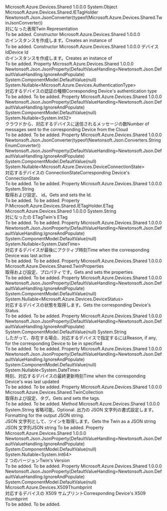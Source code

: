 <Type Name="Twin" FullName="Microsoft.Azure.Devices.Shared.Twin">
  <TypeSignature Language="C#" Value="public class Twin : Microsoft.Azure.Devices.Shared.IETagHolder" />
  <TypeSignature Language="ILAsm" Value=".class public auto ansi beforefieldinit Twin extends System.Object implements class Microsoft.Azure.Devices.Shared.IETagHolder" />
  <TypeSignature Language="DocId" Value="T:Microsoft.Azure.Devices.Shared.Twin" />
  <TypeSignature Language="VB.NET" Value="Public Class Twin&#xA;Implements IETagHolder" />
  <TypeSignature Language="F#" Value="type Twin = class&#xA;    interface IETagHolder" />
  <AssemblyInfo>
    <AssemblyName>Microsoft.Azure.Devices.Shared</AssemblyName>
    <AssemblyVersion>1.0.0.0</AssemblyVersion>
  </AssemblyInfo>
  <Base>
    <BaseTypeName>System.Object</BaseTypeName>
  </Base>
  <Interfaces>
    <Interface>
      <InterfaceName>Microsoft.Azure.Devices.Shared.IETagHolder</InterfaceName>
    </Interface>
  </Interfaces>
  <Attributes>
    <Attribute>
      <AttributeName>Newtonsoft.Json.JsonConverter(typeof(Microsoft.Azure.Devices.Shared.TwinJsonConverter))</AttributeName>
    </Attribute>
  </Attributes>
  <Docs>
    <summary>
            <span data-ttu-id="ef163-101">対になった表現</span><span class="sxs-lookup"><span data-stu-id="ef163-101">Twin Representation</span></span>
            </summary>
    <remarks>To be added.</remarks>
  </Docs>
  <Members>
    <Member MemberName=".ctor">
      <MemberSignature Language="C#" Value="public Twin ();" />
      <MemberSignature Language="ILAsm" Value=".method public hidebysig specialname rtspecialname instance void .ctor() cil managed" />
      <MemberSignature Language="DocId" Value="M:Microsoft.Azure.Devices.Shared.Twin.#ctor" />
      <MemberSignature Language="VB.NET" Value="Public Sub New ()" />
      <MemberType>Constructor</MemberType>
      <AssemblyInfo>
        <AssemblyName>Microsoft.Azure.Devices.Shared</AssemblyName>
        <AssemblyVersion>1.0.0.0</AssemblyVersion>
      </AssemblyInfo>
      <Parameters />
      <Docs>
        <summary>
            <span data-ttu-id="ef163-102"><see cref="T:Microsoft.Azure.Devices.Shared.Twin" /> のインスタンスを作成します。</span><span class="sxs-lookup"><span data-stu-id="ef163-102">Creates an instance of <see cref="T:Microsoft.Azure.Devices.Shared.Twin" /></span></span></summary>
        <remarks>To be added.</remarks>
      </Docs>
    </Member>
    <Member MemberName=".ctor">
      <MemberSignature Language="C#" Value="public Twin (string deviceId);" />
      <MemberSignature Language="ILAsm" Value=".method public hidebysig specialname rtspecialname instance void .ctor(string deviceId) cil managed" />
      <MemberSignature Language="DocId" Value="M:Microsoft.Azure.Devices.Shared.Twin.#ctor(System.String)" />
      <MemberSignature Language="VB.NET" Value="Public Sub New (deviceId As String)" />
      <MemberSignature Language="F#" Value="new Microsoft.Azure.Devices.Shared.Twin : string -&gt; Microsoft.Azure.Devices.Shared.Twin" Usage="new Microsoft.Azure.Devices.Shared.Twin deviceId" />
      <MemberType>Constructor</MemberType>
      <AssemblyInfo>
        <AssemblyName>Microsoft.Azure.Devices.Shared</AssemblyName>
        <AssemblyVersion>1.0.0.0</AssemblyVersion>
      </AssemblyInfo>
      <Parameters>
        <Parameter Name="deviceId" Type="System.String" />
      </Parameters>
      <Docs>
        <param name="deviceId"><span data-ttu-id="ef163-103">デバイス Id</span><span class="sxs-lookup"><span data-stu-id="ef163-103">Device Id</span></span></param>
        <summary>
            <span data-ttu-id="ef163-104"><see cref="T:Microsoft.Azure.Devices.Shared.Twin" /> のインスタンスを作成します。</span><span class="sxs-lookup"><span data-stu-id="ef163-104">Creates an instance of <see cref="T:Microsoft.Azure.Devices.Shared.Twin" /></span></span></summary>
        <remarks>To be added.</remarks>
      </Docs>
    </Member>
    <Member MemberName="AuthenticationType">
      <MemberSignature Language="C#" Value="public Nullable&lt;Microsoft.Azure.Devices.AuthenticationType&gt; AuthenticationType { get; }" />
      <MemberSignature Language="ILAsm" Value=".property instance valuetype System.Nullable`1&lt;valuetype Microsoft.Azure.Devices.AuthenticationType&gt; AuthenticationType" />
      <MemberSignature Language="DocId" Value="P:Microsoft.Azure.Devices.Shared.Twin.AuthenticationType" />
      <MemberSignature Language="VB.NET" Value="Public ReadOnly Property AuthenticationType As Nullable(Of AuthenticationType)" />
      <MemberSignature Language="F#" Value="member this.AuthenticationType : Nullable&lt;Microsoft.Azure.Devices.AuthenticationType&gt;" Usage="Microsoft.Azure.Devices.Shared.Twin.AuthenticationType" />
      <MemberType>Property</MemberType>
      <AssemblyInfo>
        <AssemblyName>Microsoft.Azure.Devices.Shared</AssemblyName>
        <AssemblyVersion>1.0.0.0</AssemblyVersion>
      </AssemblyInfo>
      <Attributes>
        <Attribute>
          <AttributeName>Newtonsoft.Json.JsonProperty(DefaultValueHandling=Newtonsoft.Json.DefaultValueHandling.IgnoreAndPopulate)</AttributeName>
        </Attribute>
        <Attribute>
          <AttributeName>System.ComponentModel.DefaultValue(null)</AttributeName>
        </Attribute>
      </Attributes>
      <ReturnValue>
        <ReturnType>System.Nullable&lt;Microsoft.Azure.Devices.AuthenticationType&gt;</ReturnType>
      </ReturnValue>
      <Docs>
        <summary>
            <span data-ttu-id="ef163-105">対応するデバイスの認証の種類</span><span class="sxs-lookup"><span data-stu-id="ef163-105">Corresponding Device's authentication type</span></span>
            </summary>
        <value>To be added.</value>
        <remarks>To be added.</remarks>
      </Docs>
    </Member>
    <Member MemberName="CloudToDeviceMessageCount">
      <MemberSignature Language="C#" Value="public Nullable&lt;int&gt; CloudToDeviceMessageCount { get; }" />
      <MemberSignature Language="ILAsm" Value=".property instance valuetype System.Nullable`1&lt;int32&gt; CloudToDeviceMessageCount" />
      <MemberSignature Language="DocId" Value="P:Microsoft.Azure.Devices.Shared.Twin.CloudToDeviceMessageCount" />
      <MemberSignature Language="VB.NET" Value="Public ReadOnly Property CloudToDeviceMessageCount As Nullable(Of Integer)" />
      <MemberSignature Language="F#" Value="member this.CloudToDeviceMessageCount : Nullable&lt;int&gt;" Usage="Microsoft.Azure.Devices.Shared.Twin.CloudToDeviceMessageCount" />
      <MemberType>Property</MemberType>
      <AssemblyInfo>
        <AssemblyName>Microsoft.Azure.Devices.Shared</AssemblyName>
        <AssemblyVersion>1.0.0.0</AssemblyVersion>
      </AssemblyInfo>
      <Attributes>
        <Attribute>
          <AttributeName>Newtonsoft.Json.JsonProperty(DefaultValueHandling=Newtonsoft.Json.DefaultValueHandling.IgnoreAndPopulate)</AttributeName>
        </Attribute>
        <Attribute>
          <AttributeName>System.ComponentModel.DefaultValue(null)</AttributeName>
        </Attribute>
      </Attributes>
      <ReturnValue>
        <ReturnType>System.Nullable&lt;System.Int32&gt;</ReturnType>
      </ReturnValue>
      <Docs>
        <summary>
            <span data-ttu-id="ef163-106">クラウドから、対応するデバイスに送信されるメッセージの数</span><span class="sxs-lookup"><span data-stu-id="ef163-106">Number of messages sent to the corresponding Device from the Cloud</span></span>
            </summary>
        <value>To be added.</value>
        <remarks>To be added.</remarks>
      </Docs>
    </Member>
    <Member MemberName="ConnectionState">
      <MemberSignature Language="C#" Value="public Nullable&lt;Microsoft.Azure.Devices.DeviceConnectionState&gt; ConnectionState { get; }" />
      <MemberSignature Language="ILAsm" Value=".property instance valuetype System.Nullable`1&lt;valuetype Microsoft.Azure.Devices.DeviceConnectionState&gt; ConnectionState" />
      <MemberSignature Language="DocId" Value="P:Microsoft.Azure.Devices.Shared.Twin.ConnectionState" />
      <MemberSignature Language="VB.NET" Value="Public ReadOnly Property ConnectionState As Nullable(Of DeviceConnectionState)" />
      <MemberSignature Language="F#" Value="member this.ConnectionState : Nullable&lt;Microsoft.Azure.Devices.DeviceConnectionState&gt;" Usage="Microsoft.Azure.Devices.Shared.Twin.ConnectionState" />
      <MemberType>Property</MemberType>
      <AssemblyInfo>
        <AssemblyName>Microsoft.Azure.Devices.Shared</AssemblyName>
        <AssemblyVersion>1.0.0.0</AssemblyVersion>
      </AssemblyInfo>
      <Attributes>
        <Attribute>
          <AttributeName>Newtonsoft.Json.JsonConverter(typeof(Newtonsoft.Json.Converters.StringEnumConverter))</AttributeName>
        </Attribute>
        <Attribute>
          <AttributeName>Newtonsoft.Json.JsonProperty(DefaultValueHandling=Newtonsoft.Json.DefaultValueHandling.IgnoreAndPopulate)</AttributeName>
        </Attribute>
        <Attribute>
          <AttributeName>System.ComponentModel.DefaultValue(null)</AttributeName>
        </Attribute>
      </Attributes>
      <ReturnValue>
        <ReturnType>System.Nullable&lt;Microsoft.Azure.Devices.DeviceConnectionState&gt;</ReturnType>
      </ReturnValue>
      <Docs>
        <summary>
            <span data-ttu-id="ef163-107">対応するデバイスの ConnectionState</span><span class="sxs-lookup"><span data-stu-id="ef163-107">Corresponding Device's ConnectionState</span></span>
            </summary>
        <value>To be added.</value>
        <remarks>To be added.</remarks>
      </Docs>
    </Member>
    <Member MemberName="DeviceId">
      <MemberSignature Language="C#" Value="public string DeviceId { get; set; }" />
      <MemberSignature Language="ILAsm" Value=".property instance string DeviceId" />
      <MemberSignature Language="DocId" Value="P:Microsoft.Azure.Devices.Shared.Twin.DeviceId" />
      <MemberSignature Language="VB.NET" Value="Public Property DeviceId As String" />
      <MemberSignature Language="F#" Value="member this.DeviceId : string with get, set" Usage="Microsoft.Azure.Devices.Shared.Twin.DeviceId" />
      <MemberType>Property</MemberType>
      <AssemblyInfo>
        <AssemblyName>Microsoft.Azure.Devices.Shared</AssemblyName>
        <AssemblyVersion>1.0.0.0</AssemblyVersion>
      </AssemblyInfo>
      <ReturnValue>
        <ReturnType>System.String</ReturnType>
      </ReturnValue>
      <Docs>
        <summary>
            <span data-ttu-id="ef163-108">取得および設定、 <see cref="T:Microsoft.Azure.Devices.Shared.Twin" /> id。</span><span class="sxs-lookup"><span data-stu-id="ef163-108">Gets and sets the <see cref="T:Microsoft.Azure.Devices.Shared.Twin" /> Id.</span></span>
            </summary>
        <value>To be added.</value>
        <remarks>To be added.</remarks>
      </Docs>
    </Member>
    <Member MemberName="ETag">
      <MemberSignature Language="C#" Value="public string ETag { get; set; }" />
      <MemberSignature Language="ILAsm" Value=".property instance string ETag" />
      <MemberSignature Language="DocId" Value="P:Microsoft.Azure.Devices.Shared.Twin.ETag" />
      <MemberSignature Language="VB.NET" Value="Public Property ETag As String" />
      <MemberSignature Language="F#" Value="member this.ETag : string with get, set" Usage="Microsoft.Azure.Devices.Shared.Twin.ETag" />
      <MemberType>Property</MemberType>
      <Implements>
        <InterfaceMember>P:Microsoft.Azure.Devices.Shared.IETagHolder.ETag</InterfaceMember>
      </Implements>
      <AssemblyInfo>
        <AssemblyName>Microsoft.Azure.Devices.Shared</AssemblyName>
        <AssemblyVersion>1.0.0.0</AssemblyVersion>
      </AssemblyInfo>
      <ReturnValue>
        <ReturnType>System.String</ReturnType>
      </ReturnValue>
      <Docs>
        <summary>
            <span data-ttu-id="ef163-109">対になったの ETag</span><span class="sxs-lookup"><span data-stu-id="ef163-109">Twin's ETag</span></span>
            </summary>
        <value>To be added.</value>
        <remarks>To be added.</remarks>
      </Docs>
    </Member>
    <Member MemberName="LastActivityTime">
      <MemberSignature Language="C#" Value="public Nullable&lt;DateTime&gt; LastActivityTime { get; }" />
      <MemberSignature Language="ILAsm" Value=".property instance valuetype System.Nullable`1&lt;valuetype System.DateTime&gt; LastActivityTime" />
      <MemberSignature Language="DocId" Value="P:Microsoft.Azure.Devices.Shared.Twin.LastActivityTime" />
      <MemberSignature Language="VB.NET" Value="Public ReadOnly Property LastActivityTime As Nullable(Of DateTime)" />
      <MemberSignature Language="F#" Value="member this.LastActivityTime : Nullable&lt;DateTime&gt;" Usage="Microsoft.Azure.Devices.Shared.Twin.LastActivityTime" />
      <MemberType>Property</MemberType>
      <AssemblyInfo>
        <AssemblyName>Microsoft.Azure.Devices.Shared</AssemblyName>
        <AssemblyVersion>1.0.0.0</AssemblyVersion>
      </AssemblyInfo>
      <Attributes>
        <Attribute>
          <AttributeName>Newtonsoft.Json.JsonProperty(DefaultValueHandling=Newtonsoft.Json.DefaultValueHandling.IgnoreAndPopulate)</AttributeName>
        </Attribute>
        <Attribute>
          <AttributeName>System.ComponentModel.DefaultValue(null)</AttributeName>
        </Attribute>
      </Attributes>
      <ReturnValue>
        <ReturnType>System.Nullable&lt;System.DateTime&gt;</ReturnType>
      </ReturnValue>
      <Docs>
        <summary>
            <span data-ttu-id="ef163-110">対応するデバイスが最後にアクティブ時刻</span><span class="sxs-lookup"><span data-stu-id="ef163-110">Time when the corresponding Device was last active</span></span>
            </summary>
        <value>To be added.</value>
        <remarks>To be added.</remarks>
      </Docs>
    </Member>
    <Member MemberName="Properties">
      <MemberSignature Language="C#" Value="public Microsoft.Azure.Devices.Shared.TwinProperties Properties { get; set; }" />
      <MemberSignature Language="ILAsm" Value=".property instance class Microsoft.Azure.Devices.Shared.TwinProperties Properties" />
      <MemberSignature Language="DocId" Value="P:Microsoft.Azure.Devices.Shared.Twin.Properties" />
      <MemberSignature Language="VB.NET" Value="Public Property Properties As TwinProperties" />
      <MemberSignature Language="F#" Value="member this.Properties : Microsoft.Azure.Devices.Shared.TwinProperties with get, set" Usage="Microsoft.Azure.Devices.Shared.Twin.Properties" />
      <MemberType>Property</MemberType>
      <AssemblyInfo>
        <AssemblyName>Microsoft.Azure.Devices.Shared</AssemblyName>
        <AssemblyVersion>1.0.0.0</AssemblyVersion>
      </AssemblyInfo>
      <ReturnValue>
        <ReturnType>Microsoft.Azure.Devices.Shared.TwinProperties</ReturnType>
      </ReturnValue>
      <Docs>
        <summary>
            <span data-ttu-id="ef163-111">取得および設定、<see cref="T:Microsoft.Azure.Devices.Shared.Twin" />プロパティです。</span><span class="sxs-lookup"><span data-stu-id="ef163-111">Gets and sets the <see cref="T:Microsoft.Azure.Devices.Shared.Twin" /> properties.</span></span>
            </summary>
        <value>To be added.</value>
        <remarks>To be added.</remarks>
      </Docs>
    </Member>
    <Member MemberName="Status">
      <MemberSignature Language="C#" Value="public Nullable&lt;Microsoft.Azure.Devices.DeviceStatus&gt; Status { get; }" />
      <MemberSignature Language="ILAsm" Value=".property instance valuetype System.Nullable`1&lt;valuetype Microsoft.Azure.Devices.DeviceStatus&gt; Status" />
      <MemberSignature Language="DocId" Value="P:Microsoft.Azure.Devices.Shared.Twin.Status" />
      <MemberSignature Language="VB.NET" Value="Public ReadOnly Property Status As Nullable(Of DeviceStatus)" />
      <MemberSignature Language="F#" Value="member this.Status : Nullable&lt;Microsoft.Azure.Devices.DeviceStatus&gt;" Usage="Microsoft.Azure.Devices.Shared.Twin.Status" />
      <MemberType>Property</MemberType>
      <AssemblyInfo>
        <AssemblyName>Microsoft.Azure.Devices.Shared</AssemblyName>
        <AssemblyVersion>1.0.0.0</AssemblyVersion>
      </AssemblyInfo>
      <Attributes>
        <Attribute>
          <AttributeName>Newtonsoft.Json.JsonProperty(DefaultValueHandling=Newtonsoft.Json.DefaultValueHandling.IgnoreAndPopulate)</AttributeName>
        </Attribute>
        <Attribute>
          <AttributeName>System.ComponentModel.DefaultValue(null)</AttributeName>
        </Attribute>
      </Attributes>
      <ReturnValue>
        <ReturnType>System.Nullable&lt;Microsoft.Azure.Devices.DeviceStatus&gt;</ReturnType>
      </ReturnValue>
      <Docs>
        <summary>
            <span data-ttu-id="ef163-112">対応するデバイスの状態を取得します。</span><span class="sxs-lookup"><span data-stu-id="ef163-112">Gets the corresponding Device's Status.</span></span>
            </summary>
        <value>To be added.</value>
        <remarks>To be added.</remarks>
      </Docs>
    </Member>
    <Member MemberName="StatusReason">
      <MemberSignature Language="C#" Value="public string StatusReason { get; }" />
      <MemberSignature Language="ILAsm" Value=".property instance string StatusReason" />
      <MemberSignature Language="DocId" Value="P:Microsoft.Azure.Devices.Shared.Twin.StatusReason" />
      <MemberSignature Language="VB.NET" Value="Public ReadOnly Property StatusReason As String" />
      <MemberSignature Language="F#" Value="member this.StatusReason : string" Usage="Microsoft.Azure.Devices.Shared.Twin.StatusReason" />
      <MemberType>Property</MemberType>
      <AssemblyInfo>
        <AssemblyName>Microsoft.Azure.Devices.Shared</AssemblyName>
        <AssemblyVersion>1.0.0.0</AssemblyVersion>
      </AssemblyInfo>
      <Attributes>
        <Attribute>
          <AttributeName>Newtonsoft.Json.JsonProperty(DefaultValueHandling=Newtonsoft.Json.DefaultValueHandling.IgnoreAndPopulate)</AttributeName>
        </Attribute>
        <Attribute>
          <AttributeName>System.ComponentModel.DefaultValue(null)</AttributeName>
        </Attribute>
      </Attributes>
      <ReturnValue>
        <ReturnType>System.String</ReturnType>
      </ReturnValue>
      <Docs>
        <summary>
            <span data-ttu-id="ef163-113">したがって、存在する場合、対応するデバイスで指定するには<see cref="P:Microsoft.Azure.Devices.Shared.Twin.Status" /></span><span class="sxs-lookup"><span data-stu-id="ef163-113">Reason, if any, for the corresponding Device to be in specified <see cref="P:Microsoft.Azure.Devices.Shared.Twin.Status" /></span></span></summary>
        <value>To be added.</value>
        <remarks>To be added.</remarks>
      </Docs>
    </Member>
    <Member MemberName="StatusUpdatedTime">
      <MemberSignature Language="C#" Value="public Nullable&lt;DateTime&gt; StatusUpdatedTime { get; }" />
      <MemberSignature Language="ILAsm" Value=".property instance valuetype System.Nullable`1&lt;valuetype System.DateTime&gt; StatusUpdatedTime" />
      <MemberSignature Language="DocId" Value="P:Microsoft.Azure.Devices.Shared.Twin.StatusUpdatedTime" />
      <MemberSignature Language="VB.NET" Value="Public ReadOnly Property StatusUpdatedTime As Nullable(Of DateTime)" />
      <MemberSignature Language="F#" Value="member this.StatusUpdatedTime : Nullable&lt;DateTime&gt;" Usage="Microsoft.Azure.Devices.Shared.Twin.StatusUpdatedTime" />
      <MemberType>Property</MemberType>
      <AssemblyInfo>
        <AssemblyName>Microsoft.Azure.Devices.Shared</AssemblyName>
        <AssemblyVersion>1.0.0.0</AssemblyVersion>
      </AssemblyInfo>
      <Attributes>
        <Attribute>
          <AttributeName>Newtonsoft.Json.JsonProperty(DefaultValueHandling=Newtonsoft.Json.DefaultValueHandling.IgnoreAndPopulate)</AttributeName>
        </Attribute>
        <Attribute>
          <AttributeName>System.ComponentModel.DefaultValue(null)</AttributeName>
        </Attribute>
      </Attributes>
      <ReturnValue>
        <ReturnType>System.Nullable&lt;System.DateTime&gt;</ReturnType>
      </ReturnValue>
      <Docs>
        <summary>
            <span data-ttu-id="ef163-114">時刻、対応するデバイスの<see cref="P:Microsoft.Azure.Devices.Shared.Twin.Status" />最終更新時刻</span><span class="sxs-lookup"><span data-stu-id="ef163-114">Time when the corresponding Device's <see cref="P:Microsoft.Azure.Devices.Shared.Twin.Status" /> was last updated</span></span>
            </summary>
        <value>To be added.</value>
        <remarks>To be added.</remarks>
      </Docs>
    </Member>
    <Member MemberName="Tags">
      <MemberSignature Language="C#" Value="public Microsoft.Azure.Devices.Shared.TwinCollection Tags { get; set; }" />
      <MemberSignature Language="ILAsm" Value=".property instance class Microsoft.Azure.Devices.Shared.TwinCollection Tags" />
      <MemberSignature Language="DocId" Value="P:Microsoft.Azure.Devices.Shared.Twin.Tags" />
      <MemberSignature Language="VB.NET" Value="Public Property Tags As TwinCollection" />
      <MemberSignature Language="F#" Value="member this.Tags : Microsoft.Azure.Devices.Shared.TwinCollection with get, set" Usage="Microsoft.Azure.Devices.Shared.Twin.Tags" />
      <MemberType>Property</MemberType>
      <AssemblyInfo>
        <AssemblyName>Microsoft.Azure.Devices.Shared</AssemblyName>
        <AssemblyVersion>1.0.0.0</AssemblyVersion>
      </AssemblyInfo>
      <ReturnValue>
        <ReturnType>Microsoft.Azure.Devices.Shared.TwinCollection</ReturnType>
      </ReturnValue>
      <Docs>
        <summary>
            <span data-ttu-id="ef163-115">取得および設定、<see cref="T:Microsoft.Azure.Devices.Shared.Twin" />タグ。</span><span class="sxs-lookup"><span data-stu-id="ef163-115">Gets and sets the <see cref="T:Microsoft.Azure.Devices.Shared.Twin" /> tags.</span></span>
            </summary>
        <value>To be added.</value>
        <remarks>To be added.</remarks>
      </Docs>
    </Member>
    <Member MemberName="ToJson">
      <MemberSignature Language="C#" Value="public string ToJson (Newtonsoft.Json.Formatting formatting = Newtonsoft.Json.Formatting.None);" />
      <MemberSignature Language="ILAsm" Value=".method public hidebysig instance string ToJson(valuetype Newtonsoft.Json.Formatting formatting) cil managed" />
      <MemberSignature Language="DocId" Value="M:Microsoft.Azure.Devices.Shared.Twin.ToJson(Newtonsoft.Json.Formatting)" />
      <MemberSignature Language="F#" Value="member this.ToJson : Newtonsoft.Json.Formatting -&gt; string" Usage="twin.ToJson formatting" />
      <MemberType>Method</MemberType>
      <AssemblyInfo>
        <AssemblyName>Microsoft.Azure.Devices.Shared</AssemblyName>
        <AssemblyVersion>1.0.0.0</AssemblyVersion>
      </AssemblyInfo>
      <ReturnValue>
        <ReturnType>System.String</ReturnType>
      </ReturnValue>
      <Parameters>
        <Parameter Name="formatting" Type="Newtonsoft.Json.Formatting" />
      </Parameters>
      <Docs>
        <param name="formatting"><span data-ttu-id="ef163-116">省略可能。</span><span class="sxs-lookup"><span data-stu-id="ef163-116">Optional.</span></span> <span data-ttu-id="ef163-117">出力の JSON 文字列の書式設定します。</span><span class="sxs-lookup"><span data-stu-id="ef163-117">Formatting for the output JSON string.</span></span></param>
        <summary>
            <span data-ttu-id="ef163-118">JSON 文字列として、ツインを取得します。</span><span class="sxs-lookup"><span data-stu-id="ef163-118">Gets the Twin as a JSON string</span></span>
            </summary>
        <returns><span data-ttu-id="ef163-119">JSON 文字列</span><span class="sxs-lookup"><span data-stu-id="ef163-119">JSON string</span></span></returns>
        <remarks>To be added.</remarks>
      </Docs>
    </Member>
    <Member MemberName="Version">
      <MemberSignature Language="C#" Value="public Nullable&lt;long&gt; Version { get; set; }" />
      <MemberSignature Language="ILAsm" Value=".property instance valuetype System.Nullable`1&lt;int64&gt; Version" />
      <MemberSignature Language="DocId" Value="P:Microsoft.Azure.Devices.Shared.Twin.Version" />
      <MemberSignature Language="VB.NET" Value="Public Property Version As Nullable(Of Long)" />
      <MemberSignature Language="F#" Value="member this.Version : Nullable&lt;int64&gt; with get, set" Usage="Microsoft.Azure.Devices.Shared.Twin.Version" />
      <MemberType>Property</MemberType>
      <AssemblyInfo>
        <AssemblyName>Microsoft.Azure.Devices.Shared</AssemblyName>
        <AssemblyVersion>1.0.0.0</AssemblyVersion>
      </AssemblyInfo>
      <Attributes>
        <Attribute>
          <AttributeName>Newtonsoft.Json.JsonProperty(DefaultValueHandling=Newtonsoft.Json.DefaultValueHandling.IgnoreAndPopulate)</AttributeName>
        </Attribute>
        <Attribute>
          <AttributeName>System.ComponentModel.DefaultValue(null)</AttributeName>
        </Attribute>
      </Attributes>
      <ReturnValue>
        <ReturnType>System.Nullable&lt;System.Int64&gt;</ReturnType>
      </ReturnValue>
      <Docs>
        <summary>
            <span data-ttu-id="ef163-120">2 つのバージョン</span><span class="sxs-lookup"><span data-stu-id="ef163-120">Twin's Version</span></span>
            </summary>
        <value>To be added.</value>
        <remarks>To be added.</remarks>
      </Docs>
    </Member>
    <Member MemberName="X509Thumbprint">
      <MemberSignature Language="C#" Value="public Microsoft.Azure.Devices.X509Thumbprint X509Thumbprint { get; }" />
      <MemberSignature Language="ILAsm" Value=".property instance class Microsoft.Azure.Devices.X509Thumbprint X509Thumbprint" />
      <MemberSignature Language="DocId" Value="P:Microsoft.Azure.Devices.Shared.Twin.X509Thumbprint" />
      <MemberSignature Language="VB.NET" Value="Public ReadOnly Property X509Thumbprint As X509Thumbprint" />
      <MemberSignature Language="F#" Value="member this.X509Thumbprint : Microsoft.Azure.Devices.X509Thumbprint" Usage="Microsoft.Azure.Devices.Shared.Twin.X509Thumbprint" />
      <MemberType>Property</MemberType>
      <AssemblyInfo>
        <AssemblyName>Microsoft.Azure.Devices.Shared</AssemblyName>
        <AssemblyVersion>1.0.0.0</AssemblyVersion>
      </AssemblyInfo>
      <Attributes>
        <Attribute>
          <AttributeName>Newtonsoft.Json.JsonProperty(DefaultValueHandling=Newtonsoft.Json.DefaultValueHandling.IgnoreAndPopulate)</AttributeName>
        </Attribute>
        <Attribute>
          <AttributeName>System.ComponentModel.DefaultValue(null)</AttributeName>
        </Attribute>
      </Attributes>
      <ReturnValue>
        <ReturnType>Microsoft.Azure.Devices.X509Thumbprint</ReturnType>
      </ReturnValue>
      <Docs>
        <summary>
            <span data-ttu-id="ef163-121">対応するデバイスの X509 サムプリント</span><span class="sxs-lookup"><span data-stu-id="ef163-121">Corresponding Device's X509 thumbprint</span></span>
            </summary>
        <value>To be added.</value>
        <remarks>To be added.</remarks>
      </Docs>
    </Member>
  </Members>
</Type>